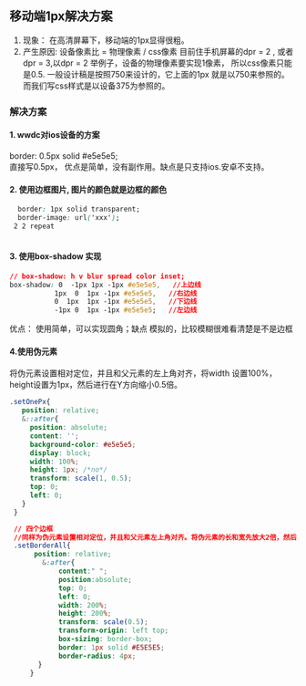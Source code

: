 ## 移动端1px解决方案
1. 现象： 在高清屏幕下，移动端的1px显得很粗。
2. 产生原因: 设备像素比 = 物理像素 / css像素
目前住手机屏幕的dpr = 2 , 或者 dpr = 3,以dpr = 2 举例子，设备的物理像素要实现1像素， 所以css像素只能是0.5. 一般设计稿是按照750来设计的，它上面的1px 就是以750来参照的。而我们写css样式是以设备375为参照的。
### 解决方案
#### 1. wwdc对ios设备的方案
border: 0.5px solid #e5e5e5;  
直接写0.5px， 优点是简单，没有副作用。缺点是只支持ios.安卓不支持。
#### 2. 使用边框图片, 图片的颜色就是边框的颜色
```css
  border: 1px solid transparent;
  border-image: url('xxx');
 2 2 repeat
 
 ```
 #### 3. 使用box-shadow 实现 
 ```css
 // box-shadow: h v blur spread color inset;
 box-shadow: 0  -1px 1px -1px #e5e5e5,   //上边线
			1px  0  1px -1px #e5e5e5,   //右边线
			0  1px  1px -1px #e5e5e5,   //下边线
			-1px 0  1px -1px #e5e5e5;   //左边线

 ```
 优点： 使用简单，可以实现圆角；缺点 模拟的，比较模糊很难看清楚是不是边框

 #### 4.使用伪元素
 将伪元素设置相对定位，并且和父元素的左上角对齐，将width 设置100%，height设置为1px，然后进行在Y方向缩小0.5倍。
 ```css
 .setOnePx{
    position: relative;
    &::after{
      position: absolute;
      content: '';
      background-color: #e5e5e5;
      display: block;
      width: 100%;
      height: 1px; /*no*/
      transform: scale(1, 0.5);
      top: 0;
      left: 0;
    }
  }

  // 四个边框
  //同样为伪元素设置相对定位，并且和父元素左上角对齐。将伪元素的长和宽先放大2倍，然后再设置一个边框，以左上角为中心，缩放到原来的0.5倍
  .setBorderAll{
       position: relative;
         &:after{
             content:" ";
             position:absolute;
             top: 0;
             left: 0;
             width: 200%;
             height: 200%;
             transform: scale(0.5);
             transform-origin: left top;
             box-sizing: border-box;
             border: 1px solid #E5E5E5;
             border-radius: 4px;
        }
      }

 ```